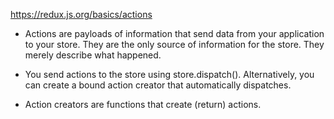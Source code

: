 https://redux.js.org/basics/actions

* Actions are payloads of information that send data from your application to your store. 
They are the only source of information for the store. They merely describe what happened.

* You send actions to the store using store.dispatch(). Alternatively, you can create a bound action creator that automatically dispatches.

* Action creators are functions that create (return) actions.